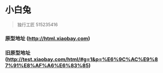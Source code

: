 # 小白兔

> 独行工匠 515235416

### 原型地址 (http://html.xiaobay.com)
### 旧原型地址 (http://test.xiaobay.com/html/#g=1&p=%E6%9C%AC%E9%87%91%E8%AF%A6%E6%83%85)


